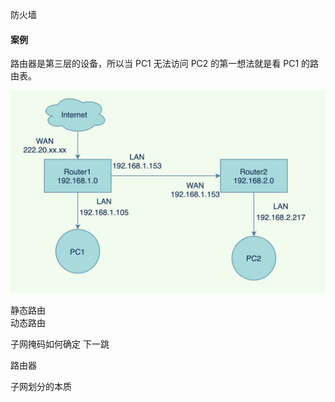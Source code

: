 防火墙
#### 案例

路由器是第三层的设备，所以当 PC1 无法访问 PC2 的第一想法就是看 PC1 的路由表。

![](../img/network.png)

静态路由  
动态路由  

子网掩码如何确定
下一跳

路由器

子网划分的本质


